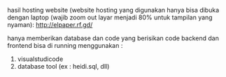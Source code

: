 hasil hosting website (website hosting yang digunakan hanya bisa dibuka dengan laptop (wajib zoom out layar menjadi 80% untuk tampilan yang nyaman):
http://elpaper.rf.gd/ 

hanya memberikan database dan code yang berisikan code backend dan frontend
bisa di running menggunakan :
1. visualstudicode
2. database tool (ex : heidi.sql, dll)
